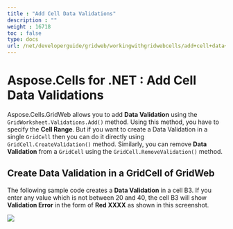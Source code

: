 ```yaml
---
title : "Add Cell Data Validations" 
description : "" 
weight : 16718 
toc : false
type: docs
url: /net/developerguide/gridweb/workingwithgridwebcells/add+cell+data+validations/
---
```


# Aspose.Cells for .NET : Add Cell Data Validations


Aspose.Cells.GridWeb allows you to add **Data Validation** using the `GridWorksheet.Validations.Add()` method. Using this method, you have to specify the **Cell Range**. But if you want to create a Data Validation in a single `GridCell` then you can do it directly using `GridCell.CreateValidation()` method. Similarly, you can remove **Data Validation** from a `GridCell` using the `GridCell.RemoveValidation()` method.

## Create Data Validation in a GridCell of GridWeb

The following sample code creates a **Data Validation** in a cell B3. If you enter any value which is not between 20 and 40, the cell B3 will show **Validation Error** in the form of **Red XXXX** as shown in this screenshot.

![](https://docs2.aspose.com/cells/net/attachments/5013800/5115369.png)

